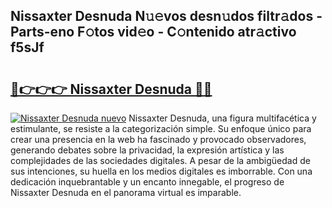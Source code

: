 ## Nissaxter Desnuda N𝚞𝚎vos desn𝚞dos filtr𝚊dos - Parts-eno F𝚘tos vid𝚎o - C𝚘ntenido atr𝚊ctivo f5sJf

# <h2><a href="http://mbcctc.tromn.icu/?c=Nissaxter+Desnuda">🔗👉👉👉 Nissaxter Desnuda 🔗🔗</a></h2>

[![Nissaxter Desnuda nuevo](https://i.imgur.com/pEAQMta.gif)](http://mbcctc.tromn.icu/?c=Nissaxter+Desnuda)
Nissaxter Desnuda, una figura multifacética y estimulante, se resiste a la categorización simple. Su enfoque único para crear una presencia en la web ha fascinado y provocado observadores, generando debates sobre la privacidad, la expresión artística y las complejidades de las sociedades digitales. A pesar de la ambigüedad de sus intenciones, su huella en los medios digitales es imborrable. Con una dedicación inquebrantable y un encanto innegable, el progreso de Nissaxter Desnuda en el panorama virtual es imparable.

